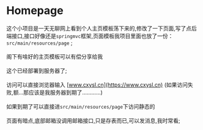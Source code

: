 # Homepage
这个小项目是一天无聊网上看到个人主页模板荡下来的,修改了一下页面,写了点后端接口,接口好像还是`springmvc`框架,页面模板我项目里面也放了一份：`src/main/resources/page` ;</br></br>
阁下有啥好的主页模板可以有偿分享给我</br></br>
这个已经部署到服务器了;</br></br>
访问可以直接浏览器输入  [www.cxysl.cn](https://www.cxysl.cn)  (如果访问失败,额…那应该是我服务器到期了…………)</br></br>
如果到期了可以直接进`src/main/resources/page`下访问静态的</br></br>
页面有暗点,底部邮箱没调用邮箱接口,只是存表而已,可以发消息,我时常看;</br></br>
